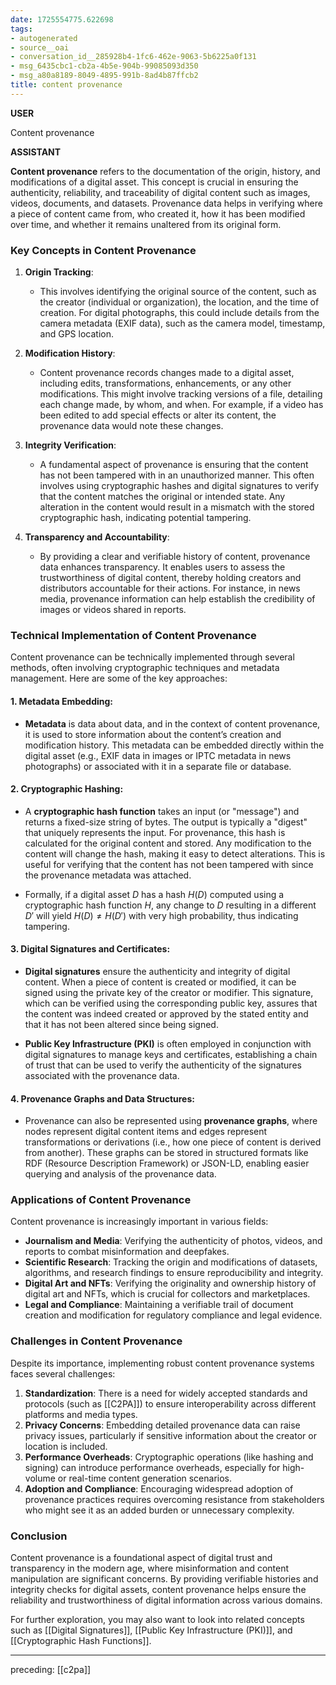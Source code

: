 ```yaml
---
date: 1725554775.622698
tags:
- autogenerated
- source__oai
- conversation_id__285928b4-1fc6-462e-9063-5b6225a0f131
- msg_6435cbc1-cb2a-4b5e-904b-99085093d350
- msg_a80a8189-8049-4895-991b-8ad4b87ffcb2
title: content provenance
---
```



**USER**

Content provenance


**ASSISTANT**

**Content provenance** refers to the documentation of the origin, history, and modifications of a digital asset. This concept is crucial in ensuring the authenticity, reliability, and traceability of digital content such as images, videos, documents, and datasets. Provenance data helps in verifying where a piece of content came from, who created it, how it has been modified over time, and whether it remains unaltered from its original form.

### Key Concepts in Content Provenance

1. **Origin Tracking**: 
   - This involves identifying the original source of the content, such as the creator (individual or organization), the location, and the time of creation. For digital photographs, this could include details from the camera metadata (EXIF data), such as the camera model, timestamp, and GPS location.

2. **Modification History**: 
   - Content provenance records changes made to a digital asset, including edits, transformations, enhancements, or any other modifications. This might involve tracking versions of a file, detailing each change made, by whom, and when. For example, if a video has been edited to add special effects or alter its content, the provenance data would note these changes.

3. **Integrity Verification**: 
   - A fundamental aspect of provenance is ensuring that the content has not been tampered with in an unauthorized manner. This often involves using cryptographic hashes and digital signatures to verify that the content matches the original or intended state. Any alteration in the content would result in a mismatch with the stored cryptographic hash, indicating potential tampering.

4. **Transparency and Accountability**: 
   - By providing a clear and verifiable history of content, provenance data enhances transparency. It enables users to assess the trustworthiness of digital content, thereby holding creators and distributors accountable for their actions. For instance, in news media, provenance information can help establish the credibility of images or videos shared in reports.

### Technical Implementation of Content Provenance

Content provenance can be technically implemented through several methods, often involving cryptographic techniques and metadata management. Here are some of the key approaches:

#### 1. **Metadata Embedding**:
   - **Metadata** is data about data, and in the context of content provenance, it is used to store information about the content’s creation and modification history. This metadata can be embedded directly within the digital asset (e.g., EXIF data in images or IPTC metadata in news photographs) or associated with it in a separate file or database.

#### 2. **Cryptographic Hashing**:
   - A **cryptographic hash function** takes an input (or "message") and returns a fixed-size string of bytes. The output is typically a "digest" that uniquely represents the input. For provenance, this hash is calculated for the original content and stored. Any modification to the content will change the hash, making it easy to detect alterations. This is useful for verifying that the content has not been tampered with since the provenance metadata was attached.

   - Formally, if a digital asset $D$ has a hash $H(D)$ computed using a cryptographic hash function $H$, any change to $D$ resulting in a different $D'$ will yield $H(D) \neq H(D')$ with very high probability, thus indicating tampering.

#### 3. **Digital Signatures and Certificates**:
   - **Digital signatures** ensure the authenticity and integrity of digital content. When a piece of content is created or modified, it can be signed using the private key of the creator or modifier. This signature, which can be verified using the corresponding public key, assures that the content was indeed created or approved by the stated entity and that it has not been altered since being signed.
   
   - **Public Key Infrastructure (PKI)** is often employed in conjunction with digital signatures to manage keys and certificates, establishing a chain of trust that can be used to verify the authenticity of the signatures associated with the provenance data.

#### 4. **Provenance Graphs and Data Structures**:
   - Provenance can also be represented using **provenance graphs**, where nodes represent digital content items and edges represent transformations or derivations (i.e., how one piece of content is derived from another). These graphs can be stored in structured formats like RDF (Resource Description Framework) or JSON-LD, enabling easier querying and analysis of the provenance data.

### Applications of Content Provenance

Content provenance is increasingly important in various fields:

- **Journalism and Media**: Verifying the authenticity of photos, videos, and reports to combat misinformation and deepfakes.
- **Scientific Research**: Tracking the origin and modifications of datasets, algorithms, and research findings to ensure reproducibility and integrity.
- **Digital Art and NFTs**: Verifying the originality and ownership history of digital art and NFTs, which is crucial for collectors and marketplaces.
- **Legal and Compliance**: Maintaining a verifiable trail of document creation and modification for regulatory compliance and legal evidence.

### Challenges in Content Provenance

Despite its importance, implementing robust content provenance systems faces several challenges:

1. **Standardization**: There is a need for widely accepted standards and protocols (such as [[C2PA]]) to ensure interoperability across different platforms and media types.
2. **Privacy Concerns**: Embedding detailed provenance data can raise privacy issues, particularly if sensitive information about the creator or location is included.
3. **Performance Overheads**: Cryptographic operations (like hashing and signing) can introduce performance overheads, especially for high-volume or real-time content generation scenarios.
4. **Adoption and Compliance**: Encouraging widespread adoption of provenance practices requires overcoming resistance from stakeholders who might see it as an added burden or unnecessary complexity.

### Conclusion

Content provenance is a foundational aspect of digital trust and transparency in the modern age, where misinformation and content manipulation are significant concerns. By providing verifiable histories and integrity checks for digital assets, content provenance helps ensure the reliability and trustworthiness of digital information across various domains. 

For further exploration, you may also want to look into related concepts such as [[Digital Signatures]], [[Public Key Infrastructure (PKI)]], and [[Cryptographic Hash Functions]].


---

preceding: [[c2pa]]